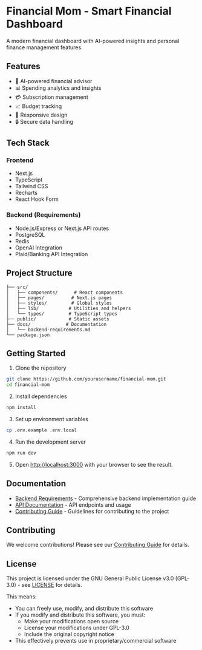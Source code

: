 # Financial Mom - Smart Financial Dashboard

A modern financial dashboard with AI-powered insights and personal finance management features.

## Features

- 💬 AI-powered financial advisor
- 📊 Spending analytics and insights
- 💳 Subscription management
- 📈 Budget tracking
- 📱 Responsive design
- 🔒 Secure data handling

## Tech Stack

### Frontend
- Next.js
- TypeScript
- Tailwind CSS
- Recharts
- React Hook Form

### Backend (Requirements)
- Node.js/Express or Next.js API routes
- PostgreSQL
- Redis
- OpenAI Integration
- Plaid/Banking API Integration

## Project Structure

```
├── src/
│   ├── components/      # React components
│   ├── pages/          # Next.js pages
│   ├── styles/         # Global styles
│   ├── lib/           # Utilities and helpers
│   └── types/         # TypeScript types
├── public/            # Static assets
├── docs/             # Documentation
│   └── backend-requirements.md
└── package.json
```

## Getting Started

1. Clone the repository
```bash
git clone https://github.com/yourusername/financial-mom.git
cd financial-mom
```

2. Install dependencies
```bash
npm install
```

3. Set up environment variables
```bash
cp .env.example .env.local
```

4. Run the development server
```bash
npm run dev
```

5. Open [http://localhost:3000](http://localhost:3000) with your browser to see the result.

## Documentation

- [Backend Requirements](docs/backend-requirements.md) - Comprehensive backend implementation guide
- [API Documentation](docs/api.md) - API endpoints and usage
- [Contributing Guide](CONTRIBUTING.md) - Guidelines for contributing to the project

## Contributing

We welcome contributions! Please see our [Contributing Guide](CONTRIBUTING.md) for details.

## License

This project is licensed under the GNU General Public License v3.0 (GPL-3.0) - see [LICENSE](LICENSE) for details.

This means:
- You can freely use, modify, and distribute this software
- If you modify and distribute this software, you must:
  - Make your modifications open source
  - License your modifications under GPL-3.0
  - Include the original copyright notice
- This effectively prevents use in proprietary/commercial software 